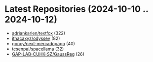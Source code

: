 # Latest Repositories (2024-10-10 .. 2024-10-12)

- [adriankarlen/textfox](https://github.com/adriankarlen/textfox) (322)
- [ithacaxyz/odyssey](https://github.com/ithacaxyz/odyssey) (82)
- [goncy/next-mercadopago](https://github.com/goncy/next-mercadopago) (40)
- [tcsenpai/spacellama](https://github.com/tcsenpai/spacellama) (32)
- [GAP-LAB-CUHK-SZ/GaussReg](https://github.com/GAP-LAB-CUHK-SZ/GaussReg) (26)
